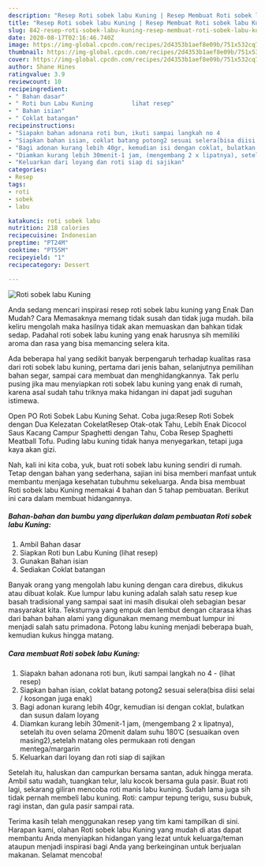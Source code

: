 ```yaml
---
description: "Resep Roti sobek labu Kuning | Resep Membuat Roti sobek labu Kuning Yang Bikin Ngiler"
title: "Resep Roti sobek labu Kuning | Resep Membuat Roti sobek labu Kuning Yang Bikin Ngiler"
slug: 842-resep-roti-sobek-labu-kuning-resep-membuat-roti-sobek-labu-kuning-yang-bikin-ngiler
date: 2020-08-17T02:16:46.740Z
image: https://img-global.cpcdn.com/recipes/2d4353b1aef8e09b/751x532cq70/roti-sobek-labu-kuning-foto-resep-utama.jpg
thumbnail: https://img-global.cpcdn.com/recipes/2d4353b1aef8e09b/751x532cq70/roti-sobek-labu-kuning-foto-resep-utama.jpg
cover: https://img-global.cpcdn.com/recipes/2d4353b1aef8e09b/751x532cq70/roti-sobek-labu-kuning-foto-resep-utama.jpg
author: Shane Hines
ratingvalue: 3.9
reviewcount: 10
recipeingredient:
- " Bahan dasar"
- " Roti bun Labu Kuning           lihat resep"
- " Bahan isian"
- " Coklat batangan"
recipeinstructions:
- "Siapakn bahan adonana roti bun, ikuti sampai langkah no 4             (lihat resep)"
- "Siapkan bahan isian, coklat batang potong2 sesuai selera(bisa diisi selai / kosongan juga enak)"
- "Bagi adonan kurang lebih 40gr, kemudian isi dengan coklat, bulatkan dan susun dalam loyang"
- "Diamkan kurang lebih 30menit-1 jam, (mengembang 2 x lipatnya), setelah itu oven selama 20menit dalam suhu 180’C (sesuaikan oven masing2),setelah matang oles permukaan roti dengan mentega/margarin"
- "Keluarkan dari loyang dan roti siap di sajikan"
categories:
- Resep
tags:
- roti
- sobek
- labu

katakunci: roti sobek labu 
nutrition: 218 calories
recipecuisine: Indonesian
preptime: "PT24M"
cooktime: "PT55M"
recipeyield: "1"
recipecategory: Dessert

---
```



![Roti sobek labu Kuning](https://img-global.cpcdn.com/recipes/2d4353b1aef8e09b/751x532cq70/roti-sobek-labu-kuning-foto-resep-utama.jpg)

Anda sedang mencari inspirasi resep roti sobek labu kuning yang Enak Dan Mudah? Cara Memasaknya memang tidak susah dan tidak juga mudah. bila keliru mengolah maka hasilnya tidak akan memuaskan dan bahkan tidak sedap. Padahal roti sobek labu kuning yang enak harusnya sih memiliki aroma dan rasa yang bisa memancing selera kita.

Ada beberapa hal yang sedikit banyak berpengaruh terhadap kualitas rasa dari roti sobek labu kuning, pertama dari jenis bahan, selanjutnya pemilihan bahan segar, sampai cara membuat dan menghidangkannya. Tak perlu pusing jika mau menyiapkan roti sobek labu kuning yang enak di rumah, karena asal sudah tahu triknya maka hidangan ini dapat jadi suguhan istimewa.

Open PO Roti Sobek Labu Kuning Sehat. Coba juga:Resep Roti Sobek dengan Dua Kelezatan CokelatResep Otak-otak Tahu, Lebih Enak Dicocol Saus Kacang Campur Spaghetti dengan Tahu, Coba Resep Spaghetti Meatball Tofu. Puding labu kuning tidak hanya menyegarkan, tetapi juga kaya akan gizi.


Nah, kali ini kita coba, yuk, buat roti sobek labu kuning sendiri di rumah. Tetap dengan bahan yang sederhana, sajian ini bisa memberi manfaat untuk membantu menjaga kesehatan tubuhmu sekeluarga. Anda bisa membuat Roti sobek labu Kuning memakai 4 bahan dan 5 tahap pembuatan. Berikut ini cara dalam membuat hidangannya.

<!--inarticleads1-->

##### Bahan-bahan dan bumbu yang diperlukan dalam pembuatan Roti sobek labu Kuning:

1. Ambil  Bahan dasar
1. Siapkan  Roti bun Labu Kuning           (lihat resep)
1. Gunakan  Bahan isian
1. Sediakan  Coklat batangan


Banyak orang yang mengolah labu kuning dengan cara direbus, dikukus atau dibuat kolak. Kue lumpur labu kuning adalah salah satu resep kue basah tradisional yang sampai saat ini masih disukai oleh sebagian besar masyarakat kita. Teksturnya yang empuk dan lembut dengan citarasa khas dari bahan bahan alami yang digunakan memang membuat lumpur ini menjadi salah satu primadona. Potong labu kuning menjadi beberapa buah, kemudian kukus hingga matang. 

<!--inarticleads2-->

##### Cara membuat Roti sobek labu Kuning:

1. Siapakn bahan adonana roti bun, ikuti sampai langkah no 4 -             (lihat resep)
1. Siapkan bahan isian, coklat batang potong2 sesuai selera(bisa diisi selai / kosongan juga enak)
1. Bagi adonan kurang lebih 40gr, kemudian isi dengan coklat, bulatkan dan susun dalam loyang
1. Diamkan kurang lebih 30menit-1 jam, (mengembang 2 x lipatnya), setelah itu oven selama 20menit dalam suhu 180’C (sesuaikan oven masing2),setelah matang oles permukaan roti dengan mentega/margarin
1. Keluarkan dari loyang dan roti siap di sajikan


Setelah itu, haluskan dan campurkan bersama santan, aduk hingga merata. Ambil satu wadah, tuangkan telur, lalu kocok bersama gula pasir. Buat roti lagi, sekarang giliran mencoba roti manis labu kuning. Sudah lama juga sih tidak pernah membeli labu kuning. Roti: campur tepung terigu, susu bubuk, ragi instan, dan gula pasir sampai rata. 

Terima kasih telah menggunakan resep yang tim kami tampilkan di sini. Harapan kami, olahan Roti sobek labu Kuning yang mudah di atas dapat membantu Anda menyiapkan hidangan yang lezat untuk keluarga/teman ataupun menjadi inspirasi bagi Anda yang berkeinginan untuk berjualan makanan. Selamat mencoba!
